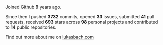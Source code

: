 Joined Github **9** years ago.

Since then I pushed **3732** commits, opened **33** issues, submitted **41** pull requests, received **693** stars across **98** personal projects and contributed to **14** public repositories.

Find out more about me on [lukasbach.com](https://lukasbach.com)
